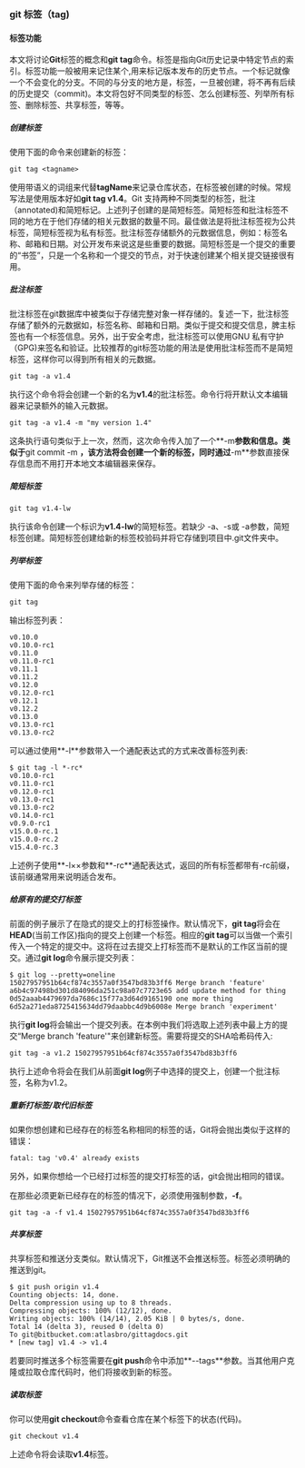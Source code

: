 ### git 标签（tag)

#### 标签功能 ####

本文将讨论**Git**标签的概念和**git tag**命令。标签是指向Git历史记录中特定节点的索引。标签功能一般被用来记住某个,用来标记版本发布的历史节点。一个标记就像一个不会变化的分支。不同的与分支的地方是，标签，一旦被创建，将不再有后续的历史提交（commit)。本文将包好不同类型的标签、怎么创建标签、列举所有标签、删除标签、共享标签，等等。

##### 创建标签 #####

使用下面的命令来创建新的标签：

```
git tag <tagname>
```

使用带语义的词组来代替**tagName**来记录仓库状态，在标签被创建的时候。常规写法是使用版本好如**git tag v1.4**。Git 支持两种不同类型的标签，批注（annotated)和简短标记。上述列子创建的是简短标签。简短标签和批注标签不同的地方在于他们存储的相关元数据的数量不同。最佳做法是将批注标签视为公共标签，简短标签视为私有标签。批注标签存储额外的元数据信息，例如：标签名称、邮箱和日期。对公开发布来说这是些重要的数据。简短标签是一个提交的重要的“书签”，只是一个名称和一个提交的节点，对于快速创建某个相关提交链接很有用。

##### 批注标签 #####

批注标签在git数据库中被类似于存储完整对象一样存储的。复述一下，批注标签存储了额外的元数据如，标签名称、邮箱和日期。类似于提交和提交信息，脾主标签也有一个标签信息。另外，出于安全考虑，批注标签可以使用GNU 私有守护（GPG)来签名和验证。比较推荐的git标签功能的用法是使用批注标签而不是简短标签，这样你可以得到所有相关的元数据。

```
git tag -a v1.4
```

执行这个命令将会创建一个新的名为**v1.4**的批注标签。命令行将开默认文本编辑器来记录额外的输入元数据。

```
git tag -a v1.4 -m "my version 1.4"
```

这条执行语句类似于上一次，然而，这次命令传入加了一个**-m**参数和信息。类似于**git commit -m **，该方法将会创建一个新的标签，同时通过**-m**参数直接保存信息而不用打开本地文本编辑器来保存。

##### 简短标签 #####

```
git tag v1.4-lw
```

执行该命令创建一个标识为**v1.4-lw**的简短标签。若缺少 -a、-s或 -a参数，简短标签创建。简短标签创建给新的标签校验码并将它存储到项目中.git文件夹中。

##### 列举标签 #####

使用下面的命令来列举存储的标签：

```
git tag
```

输出标签列表：

```
v0.10.0
v0.10.0-rc1
v0.11.0
v0.11.0-rc1
v0.11.1
v0.11.2
v0.12.0
v0.12.0-rc1
v0.12.1
v0.12.2
v0.13.0
v0.13.0-rc1
v0.13.0-rc2
```

可以通过使用**-l**参数带入一个通配表达式的方式来改善标签列表:

```
$ git tag -l *-rc*
v0.10.0-rc1
v0.11.0-rc1
v0.12.0-rc1
v0.13.0-rc1
v0.13.0-rc2
v0.14.0-rc1
v0.9.0-rc1
v15.0.0-rc.1
v15.0.0-rc.2
v15.4.0-rc.3
```

上述例子使用**-l××参数和**-rc**通配表达式，返回的所有标签都带有-rc前缀，该前缀通常用来说明适合发布。

##### 给原有的提交打标签 #####

前面的例子展示了在隐式的提交上的打标签操作。默认情况下，**git tag**将会在**HEAD**(当前工作区)指向的提交上创建一个标签。相应的**git tag**可以当做一个索引传入一个特定的提交中。这将在过去提交上打标签而不是默认的工作区当前的提交。通过**git log**命令展示提交列表：

```
$ git log --pretty=oneline
15027957951b64cf874c3557a0f3547bd83b3ff6 Merge branch 'feature'
a6b4c97498bd301d84096da251c98a07c7723e65 add update method for thing
0d52aaab4479697da7686c15f77a3d64d9165190 one more thing
6d52a271eda8725415634dd79daabbc4d9b6008e Merge branch 'experiment'
```

执行**git log**将会输出一个提交列表。在本例中我们将选取上述列表中最上方的提交“Merge branch 'feature'"来创建新标签。需要将提交的SHA哈希码传入:

```
git tag -a v1.2 15027957951b64cf874c3557a0f3547bd83b3ff6
```

执行上述命令将会在我们从前面**git log**例子中选择的提交上，创建一个批注标签，名称为v1.2。


##### 重新打标签/取代旧标签 #####

如果你想创建和已经存在的标签名称相同的标签的话，Git将会抛出类似于这样的错误：

```
fatal: tag 'v0.4' already exists
```

另外，如果你想给一个已经打过标签的提交打标签的话，git会抛出相同的错误。

在那些必须更新已经存在的标签的情况下，必须使用强制参数，**-f**。

```
git tag -a -f v1.4 15027957951b64cf874c3557a0f3547bd83b3ff6
```
##### 共享标签 #####

共享标签和推送分支类似。默认情况下，Git推送不会推送标签。标签必须明确的推送到git。

```
$ git push origin v1.4
Counting objects: 14, done.
Delta compression using up to 8 threads.
Compressing objects: 100% (12/12), done.
Writing objects: 100% (14/14), 2.05 KiB | 0 bytes/s, done.
Total 14 (delta 3), reused 0 (delta 0)
To git@bitbucket.com:atlasbro/gittagdocs.git
* [new tag] v1.4 -> v1.4
```

若要同时推送多个标签需要在**git push**命令中添加**--tags**参数。当其他用户克隆或拉取仓库代码时，他们将接收到新的标签。

##### 读取标签 #####

你可以使用**git checkout**命令查看仓库在某个标签下的状态(代码)。

```
git checkout v1.4
```

上述命令将会读取**v1.4**标签。












